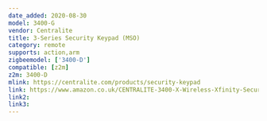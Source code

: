 ```yaml
---
date_added: 2020-08-30
model: 3400-G
vendor: Centralite
title: 3-Series Security Keypad (MSO)
category: remote
supports: action,arm
zigbeemodel: ['3400-D']
compatible: [z2m]
z2m: 3400-D
mlink: https://centralite.com/products/security-keypad
link: https://www.amazon.co.uk/CENTRALITE-3400-X-Wireless-Xfinity-Security/dp/B019AV09DW
link2: 
link3: 
---
```

